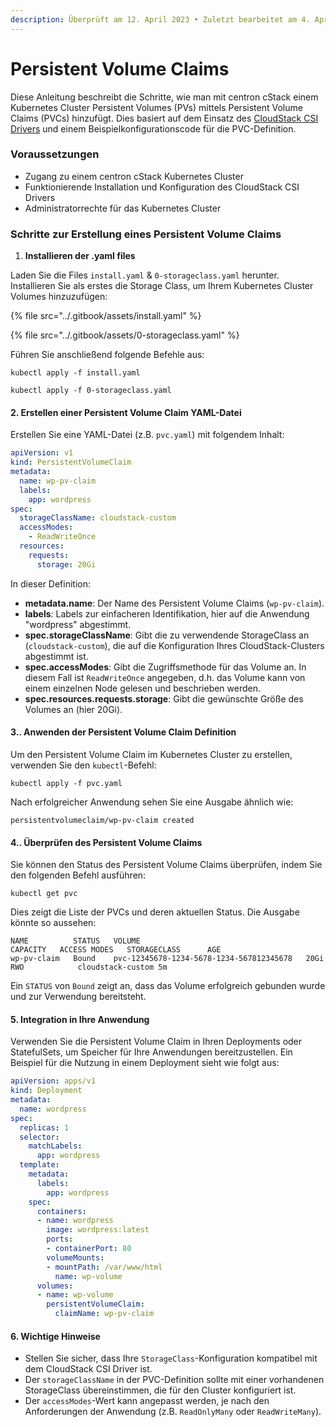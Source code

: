 ```yaml
---
description: Überprüft am 12. April 2023 • Zuletzt bearbeitet am 4. April 2024
---
```


# Persistent Volume Claims

Diese Anleitung beschreibt die Schritte, wie man mit centron cStack einem Kubernetes Cluster Persistent Volumes (PVs) mittels Persistent Volume Claims (PVCs) hinzufügt. Dies basiert auf dem Einsatz des [CloudStack CSI Drivers](https://github.com/apalia/cloudstack-csi-driver) und einem Beispielkonfigurationscode für die PVC-Definition.

### Voraussetzungen

* Zugang zu einem centron cStack Kubernetes Cluster
* Funktionierende Installation und Konfiguration des CloudStack CSI Drivers
* Administratorrechte für das Kubernetes Cluster

### Schritte zur Erstellung eines Persistent Volume Claims

1. **Installieren der .yaml files**

Laden Sie die Files `install.yaml` & `0-storageclass.yaml` herunter. Installieren Sie als erstes die Storage Class, um Ihrem Kubernetes Cluster Volumes hinzuzufügen:

{% file src="../.gitbook/assets/install.yaml" %}

{% file src="../.gitbook/assets/0-storageclass.yaml" %}

Führen Sie anschließend folgende Befehle aus:

```
kubectl apply -f install.yaml
```

```
kubectl apply -f 0-storageclass.yaml
```

#### 2. Erstellen einer Persistent Volume Claim YAML-Datei

Erstellen Sie eine YAML-Datei (z.B. `pvc.yaml`) mit folgendem Inhalt:

```yaml
apiVersion: v1
kind: PersistentVolumeClaim
metadata:
  name: wp-pv-claim
  labels:
    app: wordpress
spec:
  storageClassName: cloudstack-custom
  accessModes:
    - ReadWriteOnce
  resources:
    requests:
      storage: 20Gi
```

In dieser Definition:

* **metadata.name**: Der Name des Persistent Volume Claims (`wp-pv-claim`).
* **labels**: Labels zur einfacheren Identifikation, hier auf die Anwendung "wordpress" abgestimmt.
* **spec.storageClassName**: Gibt die zu verwendende StorageClass an (`cloudstack-custom`), die auf die Konfiguration Ihres CloudStack-Clusters abgestimmt ist.
* **spec.accessModes**: Gibt die Zugriffsmethode für das Volume an. In diesem Fall ist `ReadWriteOnce` angegeben, d.h. das Volume kann von einem einzelnen Node gelesen und beschrieben werden.
* **spec.resources.requests.storage**: Gibt die gewünschte Größe des Volumes an (hier 20Gi).

#### 3.. Anwenden der Persistent Volume Claim Definition

Um den Persistent Volume Claim im Kubernetes Cluster zu erstellen, verwenden Sie den `kubectl`-Befehl:

```
kubectl apply -f pvc.yaml
```

Nach erfolgreicher Anwendung sehen Sie eine Ausgabe ähnlich wie:

```
persistentvolumeclaim/wp-pv-claim created
```

#### 4.. Überprüfen des Persistent Volume Claims

Sie können den Status des Persistent Volume Claims überprüfen, indem Sie den folgenden Befehl ausführen:

```
kubectl get pvc
```

Dies zeigt die Liste der PVCs und deren aktuellen Status. Die Ausgabe könnte so aussehen:

```
NAME          STATUS   VOLUME                                     CAPACITY   ACCESS MODES   STORAGECLASS      AGE
wp-pv-claim   Bound    pvc-12345678-1234-5678-1234-567812345678   20Gi       RWO            cloudstack-custom 5m
```

Ein `STATUS` von `Bound` zeigt an, dass das Volume erfolgreich gebunden wurde und zur Verwendung bereitsteht.

#### 5. Integration in Ihre Anwendung

Verwenden Sie die Persistent Volume Claim in Ihren Deployments oder StatefulSets, um Speicher für Ihre Anwendungen bereitzustellen. Ein Beispiel für die Nutzung in einem Deployment sieht wie folgt aus:

```yaml
apiVersion: apps/v1
kind: Deployment
metadata:
  name: wordpress
spec:
  replicas: 1
  selector:
    matchLabels:
      app: wordpress
  template:
    metadata:
      labels:
        app: wordpress
    spec:
      containers:
      - name: wordpress
        image: wordpress:latest
        ports:
        - containerPort: 80
        volumeMounts:
        - mountPath: /var/www/html
          name: wp-volume
      volumes:
      - name: wp-volume
        persistentVolumeClaim:
          claimName: wp-pv-claim

```

#### 6. Wichtige Hinweise

* Stellen Sie sicher, dass Ihre `StorageClass`-Konfiguration kompatibel mit dem CloudStack CSI Driver ist.
* Der `storageClassName` in der PVC-Definition sollte mit einer vorhandenen StorageClass übereinstimmen, die für den Cluster konfiguriert ist.
* Der `accessModes`-Wert kann angepasst werden, je nach den Anforderungen der Anwendung (z.B. `ReadOnlyMany` oder `ReadWriteMany`).
